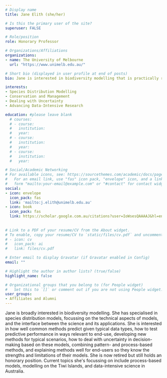 ```yaml
---
# Display name
title: Jane Elith (she/her)

# Is this the primary user of the site?
superuser: FALSE

# Role/position
role: Honorary Professor

# Organizations/Affiliations
organizations:
- name: The University of Melbourne
  url: "https://www.unimelb.edu.au/"

# Short bio (displayed in user profile at end of posts)
bio: Jane is interested in biodiversity modelling that is practically relevant for conservation and management of species. She has specialised in species distribution modelling. 

interests:
- Species Distribution Modelling
- Conservation and Management
- Dealing with Uncertainty 
- Advancing Data-Intensive Research

education: #please leave blank
  # courses:
  # - course:
  #   institution:
  #   year:
  # - course:
  #   institution:
  #   year:
  # - course:
  #   institution:
  #   year:

# Social/Academic Networking
# For available icons, see: https://sourcethemes.com/academic/docs/page-builder/#icons
#   For an email link, use "fas" icon pack, "envelope" icon, and a link in the
#   form "mailto:your-email@example.com" or "#contact" for contact widget.
social:
- icon: envelope
  icon_pack: fas
  link: 'mailto:j.elith@unimelb.edu.au'
- icon: book
  icon_pack: fas
  link: https://scholar.google.com.au/citations?user=IoWsesQAAAAJ&hl=en
    
  
# Link to a PDF of your resume/CV from the About widget.
# To enable, copy your resume/CV to `static/files/cv.pdf` and uncomment the lines below.
# - icon: cv
#   icon_pack: ai
#   link: files/cv.pdf

# Enter email to display Gravatar (if Gravatar enabled in Config)
email: ""

# Highlight the author in author lists? (true/false)
highlight_name: false

# Organizational groups that you belong to (for People widget)
#   Set this to `[]` or comment out if you are not using People widget.
user_groups: 
- Affiliates and Alumni
---
```



Jane is broadly interested in biodiversity modelling. She has specialised in species distribution models, focussing on the technical aspects of models, and the interface between the science and its applications. She is interested in how well common methods predict given typical data types, how to test predictive performance in ways relevant to end-use, developing new methods for typical scenarios, how to deal with uncertainty in decision-making based on these models, combining pattern- and process-based methods, and explaining methods well for end-users so they know the strengths and limitations of their models. She is now retired but still holds an honorary position. Current topics she's focussing on include process-based models, modelling on the Tiwi Islands, and  data-intensive science in Australia. 
